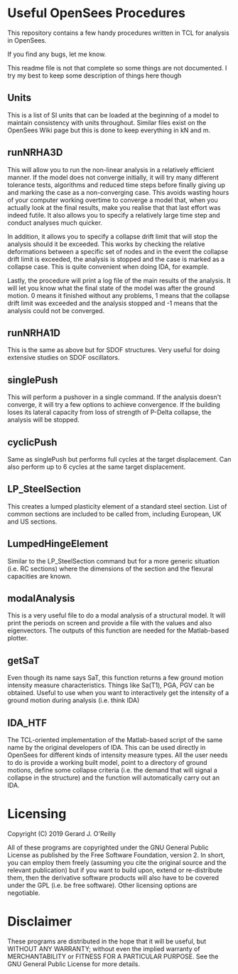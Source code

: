 # Useful OpenSees Procedures

This repository contains a few handy procedures written in TCL for analysis in OpenSees.

If you find any bugs, let me know.

This readme file is not that complete so some things are not documented. I try my best to keep some description of things here though

## Units

This is a list of SI units that can be loaded at the beginning of a model to maintain consistency with units throughout. Similar files exist on the OpenSees Wiki page but this is done to keep everything in kN and m.

## runNRHA3D

This will allow you to run the non-linear analysis in a relatively efficient manner. If the model does not converge initially, it will try many different tolerance tests, algorithms and reduced time steps before finally giving up and marking the case as a non-converging case. This avoids wasting hours of your computer working overtime to converge a model that, when you actually look at the final results, make you realise that that last effort was indeed futile. It also allows you to specify a relatively large time step and conduct analyses much quicker.

In addition, it allows you to specify a collapse drift limit that will stop the analysis should it be exceeded. This works by checking the relative deformations between a specific set of nodes and in the event the collapse drift limit is exceeded, the analysis is stopped and the case is marked as a collapse case. This is quite convenient when doing IDA, for example.

Lastly, the procedure will print a log file of the main results of the analysis. It will let you know what the final state of the model was after the ground motion. 0 means it finished without any problems, 1 means that the collapse drift limit was exceeded and the analysis stopped and -1 means that the analysis could not be converged.

## runNRHA1D

This is the same as above but for SDOF structures. Very useful for doing extensive studies on SDOF oscillators.

## singlePush

This will perform a pushover in a single command. If the analysis doesn't converge, it will try a few options to achieve convergence. If the building loses its lateral capacity from loss of strength of P-Delta collapse, the analysis will be stopped.

## cyclicPush

Same as singlePush but performs full cycles at the target displacement. Can also perform up to 6 cycles at the same target displacement.

## LP_SteelSection

This creates a lumped plasticity element of a standard steel section. List of common sections are included to be called from, including European, UK and US sections.

## LumpedHingeElement

Similar to the LP_SteelSection command but for a more generic situation (i.e. RC sections) where the dimensions of the section and the flexural capacities are known.

## modalAnalysis

This is a very useful file to do a modal analysis of a structural model. It will print the periods on screen and provide a file with the values and also eigenvectors. The outputs of this function are needed for the Matlab-based plotter.

## getSaT

Even though its name says SaT, this function returns a few ground motion intensity measure characteristics. Things like Sa(T1), PGA, PGV can be obtained. Useful to use when you want to interactively get the intensity of a ground motion during analysis (i.e. think IDA)

## IDA_HTF

The TCL-oriented implementation of the Matlab-based script of the same name by the original developers of IDA. This can be used directly in OpenSees for different kinds of intensity measure types. All the user needs to do is provide a working built model, point to a directory of ground motions, define some collapse criteria (i.e. the demand that will signal a collapse in the structure) and the function will automatically carry out an IDA. 

# Licensing
Copyright (C) 2019  Gerard J. O'Reilly

All of these programs are copyrighted under the GNU General Public License as published by the Free Software Foundation, version 2. In short, you can employ them freely (assuming you cite the original source and the relevant publication) but if you want to build upon, extend or re-distribute them, then the derivative software products will also have to be covered under the GPL (i.e. be free software). Other licensing options are negotiable.

# Disclaimer
These programs are distributed in the hope that it will be useful, but WITHOUT ANY WARRANTY; without even the implied warranty of MERCHANTABILITY or FITNESS FOR A PARTICULAR PURPOSE. See the GNU General Public License for more details.
